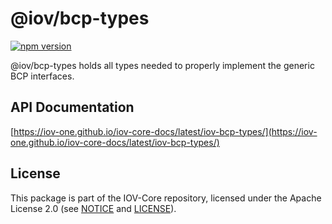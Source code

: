 # @iov/bcp-types

[![npm version](https://img.shields.io/npm/v/@iov/bcp-types.svg)](https://www.npmjs.com/package/@iov/bcp-types)

@iov/bcp-types holds all types needed to properly implement the generic BCP interfaces.

## API Documentation

[https://iov-one.github.io/iov-core-docs/latest/iov-bcp-types/](https://iov-one.github.io/iov-core-docs/latest/iov-bcp-types/)

## License

This package is part of the IOV-Core repository, licensed under the Apache License 2.0
(see [NOTICE](https://github.com/iov-one/iov-core/blob/master/NOTICE) and [LICENSE](https://github.com/iov-one/iov-core/blob/master/LICENSE)).
